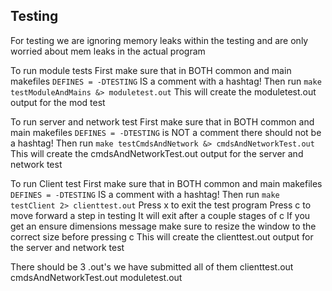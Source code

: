 ## Testing

For testing we are ignoring memory leaks within the testing and are only worried about mem
leaks in the actual program

To run module tests
    First make sure that in BOTH common and main makefiles
        `DEFINES = -DTESTING` IS a comment with a hashtag!
    Then run
        `make testModuleAndMains &> moduletest.out`
    This will create the moduletest.out output for the mod test

To run server and network test
    First make sure that in BOTH common and main makefiles
        `DEFINES = -DTESTING` is NOT a comment there should not be a hashtag!
    Then run
        `make testCmdsAndNetwork &> cmdsAndNetworkTest.out`
    This will create the cmdsAndNetworkTest.out output for the server and network test

To run Client test
    First make sure that in BOTH common and main makefiles
        `DEFINES = -DTESTING` IS a comment with a hashtag!
    Then run
        `make testClient 2> clienttest.out`
    Press x to exit the test program
    Press c to move forward a step in testing
        It will exit after a couple stages of c
    If you get an ensure dimensions message make sure to resize the window to the correct size before pressing c
    This will create the clienttest.out output for the server and network test

There should be 3 .out's we have submitted all of them
clienttest.out
cmdsAndNetworkTest.out
moduletest.out
